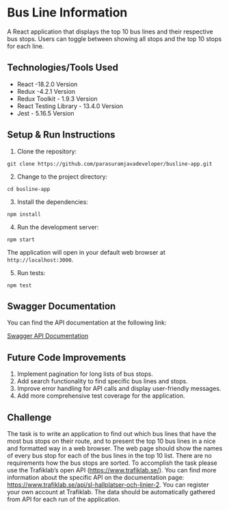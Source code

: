# Bus Line Information

A React application that displays the top 10 bus lines and their respective bus stops. Users can toggle between showing all stops and the top 10 stops for each line.

## Technologies/Tools Used

- React -18.2.0 Version
- Redux -4.2.1  Version
- Redux Toolkit - 1.9.3 Version  
- React Testing Library - 13.4.0 Version
- Jest - 5.16.5 Version


## Setup & Run Instructions

1. Clone the repository:

`git clone https://github.com/parasuramjavadeveloper/busline-app.git`


2. Change to the project directory:

`cd busline-app`


3. Install the dependencies:

`npm install`


4. Run the development server:

`npm start`



The application will open in your default web browser at `http://localhost:3000`.

5. Run tests:

`npm test`



## Swagger Documentation

You can find the API documentation at the following link:

[Swagger API Documentation](http://3.22.116.126:9091/swagger-ui.html#/)

## Future Code Improvements

1. Implement pagination for long lists of bus stops.
2. Add search functionality to find specific bus lines and stops.
3. Improve error handling for API calls and display user-friendly messages.
4. Add more comprehensive test coverage for the application.

## Challenge

The task is to write an application to find out which bus lines that have the most bus stops on their route, and to present the top 10 bus lines in a nice and formatted way in a web browser.
The web page should show the names of every bus stop for each of the bus lines in the top 10 list.
There are no requirements how the bus stops are sorted.
To accomplish the task please use the Trafiklab’s open API (https://www.trafiklab.se/). You can find more information about the specific API on the documentation page: https://www.trafiklab.se/api/sl-hallplatser-och-linjer-2.
You can register your own account at Trafiklab.
The data should be automatically gathered from API for each run of the application.








